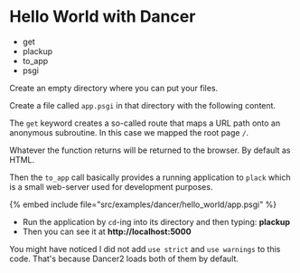 # Hello World with Dancer


* get
* plackup
* to_app
* psgi


Create an empty directory where you can put your files.

Create a file called `app.psgi` in that directory with the following content.

The `get` keyword creates a so-called route that maps a URL path onto an anonymous subroutine. In this
case we mapped the root page `/`.

Whatever the function returns will be returned to the browser. By default as HTML.

Then the `to_app` call basically provides a running application to `plack` which is a small web-server used for development purposes.


{% embed include file="src/examples/dancer/hello_world/app.psgi" %}

* Run the application by `cd`-ing into its directory and then typing: **plackup**
* Then you can see it at **http://localhost:5000**


You might have noticed I did not add `use strict` and `use warnings` to this code.
That's because Dancer2 loads both of them by default.


